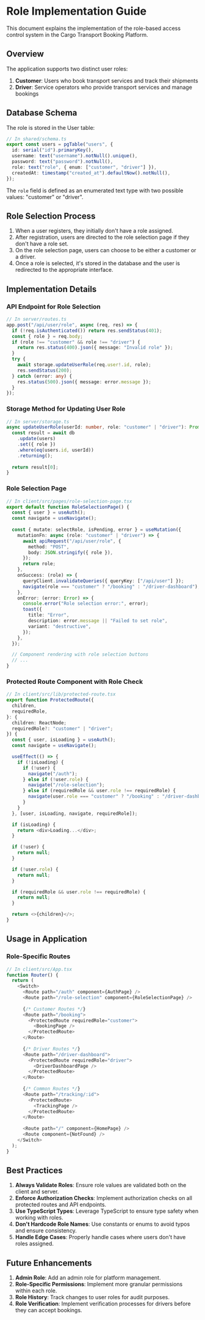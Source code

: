 # Role Implementation Guide

This document explains the implementation of the role-based access control system in the Cargo Transport Booking Platform.

## Overview

The application supports two distinct user roles:

1. **Customer**: Users who book transport services and track their shipments
2. **Driver**: Service operators who provide transport services and manage bookings

## Database Schema

The role is stored in the User table:

```typescript
// In shared/schema.ts
export const users = pgTable("users", {
  id: serial("id").primaryKey(),
  username: text("username").notNull().unique(),
  password: text("password").notNull(),
  role: text("role", { enum: ["customer", "driver"] }),
  createdAt: timestamp("created_at").defaultNow().notNull(),
});
```

The `role` field is defined as an enumerated text type with two possible values: "customer" or "driver".

## Role Selection Process

1. When a user registers, they initially don't have a role assigned.
2. After registration, users are directed to the role selection page if they don't have a role set.
3. On the role selection page, users can choose to be either a customer or a driver.
4. Once a role is selected, it's stored in the database and the user is redirected to the appropriate interface.

## Implementation Details

### API Endpoint for Role Selection

```typescript
// In server/routes.ts
app.post("/api/user/role", async (req, res) => {
  if (!req.isAuthenticated()) return res.sendStatus(401);
  const { role } = req.body;
  if (role !== "customer" && role !== "driver") {
    return res.status(400).json({ message: "Invalid role" });
  }
  try {
    await storage.updateUserRole(req.user!.id, role);
    res.sendStatus(200);
  } catch (error: any) {
    res.status(500).json({ message: error.message });
  }
});
```

### Storage Method for Updating User Role

```typescript
// In server/storage.ts
async updateUserRole(userId: number, role: "customer" | "driver"): Promise<User | undefined> {
  const result = await db
    .update(users)
    .set({ role })
    .where(eq(users.id, userId))
    .returning();
  
  return result[0];
}
```

### Role Selection Page

```typescript
// In client/src/pages/role-selection-page.tsx
export default function RoleSelectionPage() {
  const { user } = useAuth();
  const navigate = useNavigate();
  
  const { mutate: selectRole, isPending, error } = useMutation({
    mutationFn: async (role: "customer" | "driver") => {
      await apiRequest("/api/user/role", {
        method: "POST",
        body: JSON.stringify({ role }),
      });
      return role;
    },
    onSuccess: (role) => {
      queryClient.invalidateQueries({ queryKey: ["/api/user"] });
      navigate(role === "customer" ? "/booking" : "/driver-dashboard");
    },
    onError: (error: Error) => {
      console.error("Role selection error:", error);
      toast({
        title: "Error",
        description: error.message || "Failed to set role",
        variant: "destructive",
      });
    },
  });

  // Component rendering with role selection buttons
  // ...
}
```

### Protected Route Component with Role Check

```typescript
// In client/src/lib/protected-route.tsx
export function ProtectedRoute({
  children,
  requiredRole,
}: {
  children: ReactNode;
  requiredRole?: "customer" | "driver";
}) {
  const { user, isLoading } = useAuth();
  const navigate = useNavigate();

  useEffect(() => {
    if (!isLoading) {
      if (!user) {
        navigate("/auth");
      } else if (!user.role) {
        navigate("/role-selection");
      } else if (requiredRole && user.role !== requiredRole) {
        navigate(user.role === "customer" ? "/booking" : "/driver-dashboard");
      }
    }
  }, [user, isLoading, navigate, requiredRole]);

  if (isLoading) {
    return <div>Loading...</div>;
  }

  if (!user) {
    return null;
  }

  if (!user.role) {
    return null;
  }

  if (requiredRole && user.role !== requiredRole) {
    return null;
  }

  return <>{children}</>;
}
```

## Usage in Application

### Role-Specific Routes

```typescript
// In client/src/App.tsx
function Router() {
  return (
    <Switch>
      <Route path="/auth" component={AuthPage} />
      <Route path="/role-selection" component={RoleSelectionPage} />
      
      {/* Customer Routes */}
      <Route path="/booking">
        <ProtectedRoute requiredRole="customer">
          <BookingPage />
        </ProtectedRoute>
      </Route>
      
      {/* Driver Routes */}
      <Route path="/driver-dashboard">
        <ProtectedRoute requiredRole="driver">
          <DriverDashboardPage />
        </ProtectedRoute>
      </Route>
      
      {/* Common Routes */}
      <Route path="/tracking/:id">
        <ProtectedRoute>
          <TrackingPage />
        </ProtectedRoute>
      </Route>
      
      <Route path="/" component={HomePage} />
      <Route component={NotFound} />
    </Switch>
  );
}
```

## Best Practices

1. **Always Validate Roles**: Ensure role values are validated both on the client and server.
2. **Enforce Authorization Checks**: Implement authorization checks on all protected routes and API endpoints.
3. **Use TypeScript Types**: Leverage TypeScript to ensure type safety when working with roles.
4. **Don't Hardcode Role Names**: Use constants or enums to avoid typos and ensure consistency.
5. **Handle Edge Cases**: Properly handle cases where users don't have roles assigned.

## Future Enhancements

1. **Admin Role**: Add an admin role for platform management.
2. **Role-Specific Permissions**: Implement more granular permissions within each role.
3. **Role History**: Track changes to user roles for audit purposes.
4. **Role Verification**: Implement verification processes for drivers before they can accept bookings.